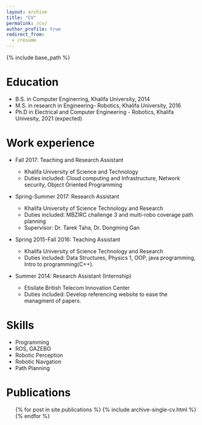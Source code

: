 ```yaml
---
layout: archive
title: "CV"
permalink: /cv/
author_profile: true
redirect_from:
  - /resume
---
```


{% include base_path %}

Education
======
* B.S. in Computer Enginerring, Khalifa University, 2014
* M.S. in research in Engineering- Robotics, Khalifa University, 2016
* Ph.D in Electrical and Computer Engineering - Robotics, Khalifa Univesity, 2021 (expected)

Work experience
======
* Fall 2017: Teaching and Research Assistant
  * Khalifa University of Science and Technology 
  * Duties included: Cloud computing and Infrastructure, Network security, Object Oriented Programming

* Spring-Summer 2017: Research Assistant
  * Khalifa University of Science Technology and Research
  * Duties included: MBZIRC challenge 3 and multi-robo coverage path planning
  * Supervisor: Dr. Tarek Taha, Dr. Dongming Gan

* Spring 2015-Fall 2016: Teaching Assistant
  * Khalifa University of Science Technology and Research
  * Duties included: Data Structures, Physics 1, OOP, java programming, Intro to programming(C++).

* Summer 2014: Research Assistant (Internship)
  * Etisilate British Telecom Innovation Center
  * Duties included: Develop referencing website to ease the managment of papers. 

Skills
======
* Programming 
* ROS, GAZEBO
* Robotic Perception
* Robotic Navgation
* Path Planning

Publications
======
  <ul>{% for post in site.publications %}
    {% include archive-single-cv.html %}
  {% endfor %}</ul>
  
<!--Talks
======
  <ul>{% for post in site.talks %}
    {% include archive-single-talk-cv.html %}
  {% endfor %}</ul>
  
Teaching
======
  <ul>{% for post in site.teaching %}
    {% include archive-single-cv.html %}
  {% endfor %}</ul>
  
Service and leadership
======
* Currently signed in to 43 different slack teams-->
